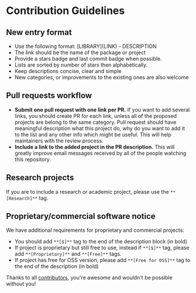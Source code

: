 # Contribution Guidelines

## New entry format

* Use the following format: \[LIBRARY\]\(LINK\) - DESCRIPTION
* The link should be the name of the package or project
* Provide a stars badge and last commit badge when possible.
* Lists are sorted by number of stars then alphabetically.
* Keep descriptions concise, clear and simple
* New categories, or improvements to the existing ones are also welcome

## Pull requests workflow

* **Submit one pull request with one link per PR.** If you want to add several links, you should create PR for each link, unless all of the proposed projects are belong to the same category. Pull request should have meaningful description what this project do, why do you want to add it to the list and any other info which might be useful. This will help maintainers with the review process.
* **Include a link to the added project in the PR description.** This will greatly improve email messages received by all of the people watching this repository.

## Research projects

If you are to include a research or academic project, please use the `**[Research]**` tag.

## Proprietary/commercial software notice

We have additional requirements for proprietary and commercial projects:

* You should add `**[$]**` tag to the end of the description block (in bold)
* If project is proprietary but still free to use, instead if `**[$]**` tag, please add `**[Proprietary]**` and `**[Free]**` tags.
* If project has free for OSS version, please add `**[Free for OSS]**` tag to the end of the description (in bold)

Thanks to all [contributors](https://github.com/scottkuhl/awesome-winui/graphs/contributors), you're awesome and wouldn't be possible without you!
